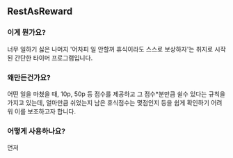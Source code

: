 ## RestAsReward
### 이게 뭔가요?
너무 일하기 싫은 나머지 '어차피 일 안할꺼 휴식이라도 스스로 보상하자'는 취지로 시작된 간단한 타이머 프로그램입니다.

### 왜만든건가요?
어떤 일을 마쳤을 때, 10p, 50p 등 점수를 제공하고 그 점수*분만큼 쉴수 있다는 규칙을 가지고 있는데, 얼마만큼 쉬었는지 남은 휴식점수는 몇점인지 등을
쉽게 확인하기 어려워 이를 보조하고자 합니다.

### 어떻게 사용하나요?
먼저 